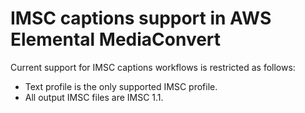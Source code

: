 # IMSC captions support in AWS Elemental MediaConvert<a name="imsc-captions-support"></a>

Current support for IMSC captions workflows is restricted as follows:
+ Text profile is the only supported IMSC profile\.
+ All output IMSC files are IMSC 1\.1\.